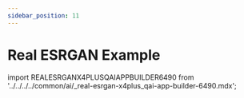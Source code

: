 ```yaml
---
sidebar_position: 11
---
```


# Real ESRGAN Example

import REALESRGANX4PLUSQAIAPPBUILDER6490 from '../../../../common/ai/\_real-esrgan-x4plus_qai-app-builder-6490.mdx';

<REALESRGANX4PLUSQAIAPPBUILDER6490 />
